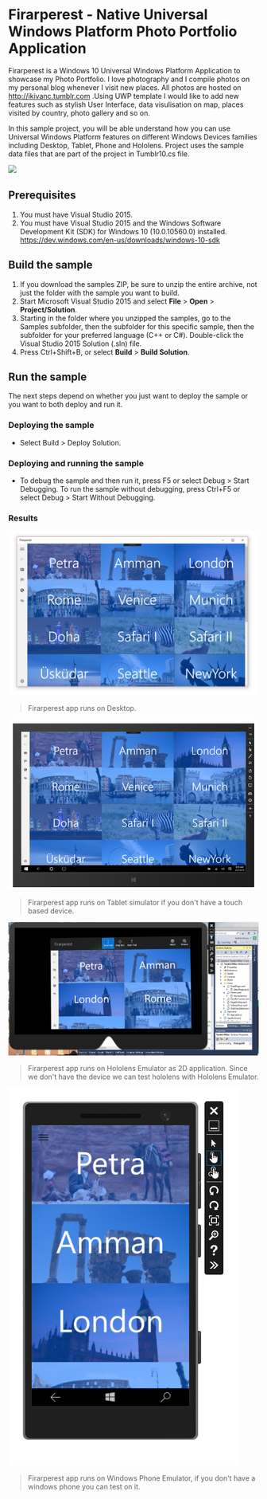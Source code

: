 # Firarperest - Native Universal Windows Platform Photo Portfolio Application
Firarperest is a Windows 10 Universal Windows Platform Application to showcase my Photo Portfolio. I love photography and I compile photos on my personal blog whenever I visit new places. All photos are hosted on http://ikivanc.tumblr.com .Using UWP template I would like to add new features such as stylish User Interface, data visulisation on map, places visited by country, photo gallery and so on. 

In this sample project, you will be able understand how you can use Universal Windows Platform features on different Windows Devices families including Desktop, Tablet, Phone and Hololens. Project uses the sample data files that are part of the project in Tumblr10.cs file. 

![](Screenshots/firarperest1.gif)

## Prerequisites
1. You must have Visual Studio 2015.
2. You must have Visual Studio 2015 and the Windows Software Development Kit (SDK) for Windows 10 (10.0.10560.0) installed. https://dev.windows.com/en-us/downloads/windows-10-sdk

## Build the sample
1. If you download the samples ZIP, be sure to unzip the entire archive, not just the folder with the sample you want to build. 
2. Start Microsoft Visual Studio 2015 and select **File** \> **Open** \> **Project/Solution**.
3. Starting in the folder where you unzipped the samples, go to the Samples subfolder, then the subfolder for this specific sample, then the subfolder for your preferred language (C++ or C#). Double-click the Visual Studio 2015 Solution (.sln) file.
4. Press Ctrl+Shift+B, or select **Build** \> **Build Solution**.

## Run the sample
The next steps depend on whether you just want to deploy the sample or you want to both deploy and run it.

### Deploying the sample

- Select Build > Deploy Solution. 

### Deploying and running the sample

- To debug the sample and then run it, press F5 or select Debug >  Start Debugging. To run the sample without debugging, press Ctrl+F5 or select Debug > Start Without Debugging. 

### Results
   ![](Screenshots/Desktop1.png)
> Firarperest app runs on Desktop. 

   ![](Screenshots/Tablet1.png)
> Firarperest app runs on Tablet simulator if you don't have a touch based device.

   ![](Screenshots/Hololens.png)
> Firarperest app runs on Hololens Emulator as 2D application. Since we don't have the device we can test hololens with Hololens Emulator.

   ![](Screenshots/Phone.png)
> Firarperest app runs on Windows Phone Emulator, if you don't have a windows phone you can test on it.
